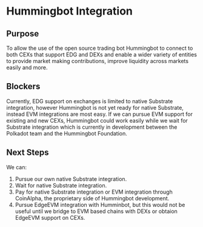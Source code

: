 # Hummingbot Integration

## Purpose
To allow the use of the open source trading bot Hummingbot to connect to both CEXs that support EDG and DEXs and enable a wider variety of entities to provide market making contributions, improve liquidity across markets easily and more.

## Blockers
Currently, EDG support on exchanges is limited to native Substrate integration, however Hummingbot is not yet ready for native Substrate, instead EVM integrations are most easy. If we can pursue EVM support for existing and new CEXs, Hummingbot could work easily while we wait for Substrate integration which is currently in development between the Polkadot team and the Hummingbot Foundation. 

## Next Steps
 We can:
 1. Pursue our own native Substrate integration.
 2. Wait for native Substrate integration.
 3. Pay for native Substrate integration or EVM integration through CoinAlpha, the proprietary side of Hummingbot development.
 4. Pursue EdgeEVM integration with Humminbot, but this would not be useful until we bridge to EVM based chains with DEXs or obtaion EdgeEVM support on CEXs.
